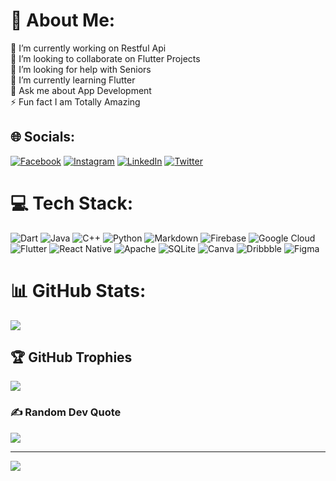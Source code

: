 # 💫 About Me:
🔭 I’m currently working on Restful Api<br>👯 I’m looking to collaborate on Flutter Projects<br>🤝 I’m looking for help with Seniors<br>🌱 I’m currently learning Flutter<br>💬 Ask me about App Development<br>⚡ Fun fact I am Totally Amazing


## 🌐 Socials:
[![Facebook](https://img.shields.io/badge/Facebook-%231877F2.svg?logo=Facebook&logoColor=white)](https://facebook.com/Rajkumar_Kuntal_Gain)
[![Instagram](https://img.shields.io/badge/Instagram-%23E4405F.svg?logo=Instagram&logoColor=white)](https://instagram.com/ig_Kuntal_Gain)
[![LinkedIn](https://img.shields.io/badge/LinkedIn-%230077B5.svg?logo=linkedin&logoColor=white)](https://linkedin.com/in/Kuntal-Gain)
[![Twitter](https://img.shields.io/badge/Twitter-%231DA1F2.svg?logo=Twitter&logoColor=white)](https://twitter.com/KuntalGainSDE) 

# 💻 Tech Stack:
![Dart](https://img.shields.io/badge/dart-%230175C2.svg?style=plastic&logo=dart&logoColor=white) ![Java](https://img.shields.io/badge/java-%23ED8B00.svg?style=plastic&logo=java&logoColor=white) ![C++](https://img.shields.io/badge/c++-%2300599C.svg?style=plastic&logo=c%2B%2B&logoColor=white) ![Python](https://img.shields.io/badge/python-3670A0?style=plastic&logo=python&logoColor=ffdd54) ![Markdown](https://img.shields.io/badge/markdown-%23000000.svg?style=plastic&logo=markdown&logoColor=white) ![Firebase](https://img.shields.io/badge/firebase-%23039BE5.svg?style=plastic&logo=firebase) ![Google Cloud](https://img.shields.io/badge/Google%20Cloud-%234285F4.svg?style=plastic&logo=google-cloud&logoColor=white) ![Flutter](https://img.shields.io/badge/Flutter-%2302569B.svg?style=plastic&logo=Flutter&logoColor=white) ![React Native](https://img.shields.io/badge/react_native-%2320232a.svg?style=plastic&logo=react&logoColor=%2361DAFB) ![Apache](https://img.shields.io/badge/apache-%23D42029.svg?style=plastic&logo=apache&logoColor=white) ![SQLite](https://img.shields.io/badge/sqlite-%2307405e.svg?style=plastic&logo=sqlite&logoColor=white) ![Canva](https://img.shields.io/badge/Canva-%2300C4CC.svg?style=plastic&logo=Canva&logoColor=white) ![Dribbble](https://img.shields.io/badge/Dribbble-EA4C89?style=plastic&logo=dribbble&logoColor=white) 	![Figma](https://img.shields.io/badge/figma-%23F24E1E.svg?style=plastic&logo=figma&logoColor=white)
# 📊 GitHub Stats:

![](https://github-readme-streak-stats.herokuapp.com/?user=KuntalGain&theme=swift&hide_border=false)<br/>


## 🏆 GitHub Trophies
![](https://github-profile-trophy.vercel.app/?username=KuntalGain&theme=radical&no-frame=false&no-bg=false&margin-w=4)

### ✍️ Random Dev Quote
![](https://quotes-github-readme.vercel.app/api?type=vetical&theme=dark)

---
[![](https://visitcount.itsvg.in/api?id=KuntalGain&icon=2&color=4)](https://visitcount.itsvg.in)

<!-- Proudly created with GPRM ( https://gprm.itsvg.in ) -->
